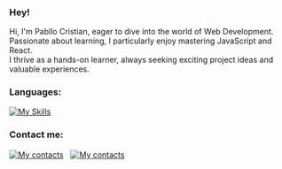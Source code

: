 ### Hey!

<p>Hi, I'm Pabllo Cristian, eager to dive into the world of Web Development. Passionate about learning, I particularly enjoy mastering JavaScript and React.<br />I thrive as a hands-on learner, always seeking exciting project ideas and valuable experiences.</p>

### Languages:
[![My Skills](https://skillicons.dev/icons?i=js,html,css,react)](https://skillicons.dev)

### Contact me:
[![My contacts](https://skillicons.dev/icons?i=linkedin)](https://www.linkedin.com/in/pabllo-cristian-ferreira-de-lima-712b5224b/)ﾠ[![My contacts](https://skillicons.dev/icons?i=gmail)](mailto:pabllo.dev@gmail.com)

